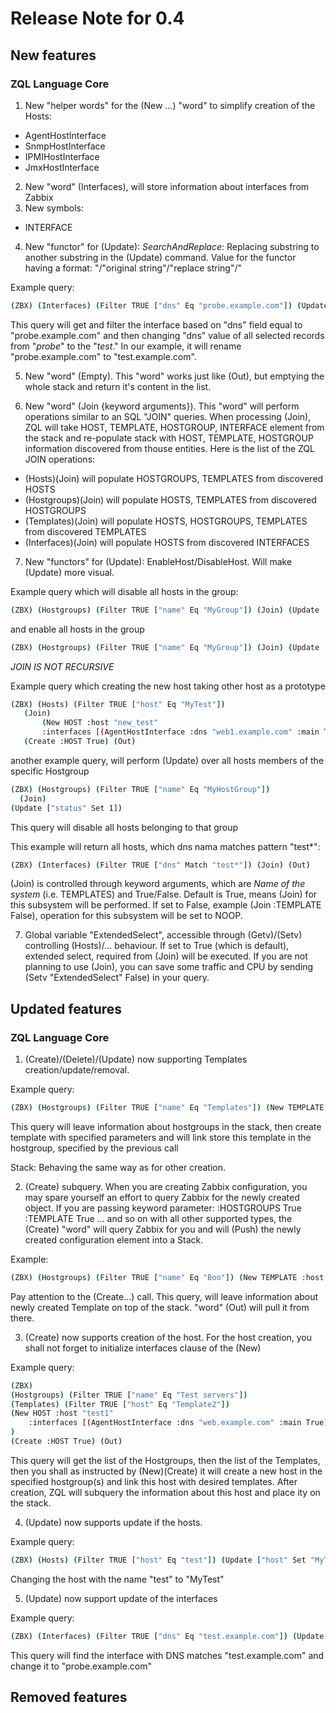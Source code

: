 # Release Note for 0.4

## New features

### ZQL Language Core

1. New "helper words" for the (New ...) "word" to simplify creation of the Hosts:
 * AgentHostInterface
 * SnmpHostInterface
 * IPMIHostInterface
 * JmxHostInterface
 
2. New "word" (Interfaces), will store information about interfaces from Zabbix
3. New symbols:
* INTERFACE
4. New "functor" for (Update): _SearchAndReplace_: Replacing substring to another substring in the (Update) command. Value for the functor having a format: "/"original string"/"replace string"/"

Example query:

```bash
(ZBX) (Interfaces) (Filter TRUE ["dns" Eq "probe.example.com"]) (Update ["dns" SearchAndReplace "/probe/test/"])
```
This query will get and filter the interface based on "dns" field equal to "probe.example.com" and then changing "dns" value of all selected records from "*probe*" to the "*test*." In our example, it will rename "probe.example.com" to "test.example.com".

5. New "word" (Empty). This "word" works just like (Out), but emptying the whole stack and return it's content in the list.

6. New "word" (Join {keyword arguments}). This "word" will perform operations similar to an SQL "JOIN" queries. When processing (Join), ZQL will take HOST, TEMPLATE, HOSTGROUP, INTERFACE element from the stack and re-populate stack with HOST, TEMPLATE, HOSTGROUP information discovered from thouse entities. Here is the list of the ZQL JOIN operations:
* (Hosts)(Join) will populate HOSTGROUPS, TEMPLATES from discovered HOSTS
* (Hostgroups)(Join) will populate HOSTS, TEMPLATES from discovered HOSTGROUPS
* (Templates)(Join) will populate HOSTS, HOSTGROUPS, TEMPLATES from discovered TEMPLATES
* (Interfaces)(Join) will populate HOSTS from discovered INTERFACES

7. New "functors" for (Update): EnableHost/DisableHost. Will make (Update) more visual.

Example query which will disable all hosts in the group:
```bash
(ZBX) (Hostgroups) (Filter TRUE ["name" Eq "MyGroup"]) (Join) (Update ["status" DisableHost])
```

and enable all hosts in the group

```bash
(ZBX) (Hostgroups) (Filter TRUE ["name" Eq "MyGroup"]) (Join) (Update ["status" EnableHost])
```

*JOIN IS NOT RECURSIVE*

Example query which creating the new host taking other host as a prototype 
```bash
(ZBX) (Hosts) (Filter TRUE ["host" Eq "MyTest"]) 
   (Join) 
       (New HOST :host "new_test" 
       :interfaces [(AgentHostInterface :dns "web1.example.com" :main True)]) 
   (Create :HOST True) (Out)

```

another example query, will perform (Update) over all hosts members of the specific Hostgroup

```bash
(ZBX) (Hostgroups) (Filter TRUE ["name" Eq "MyHostGroup"]) 
  (Join) 
(Update ["status" Set 1])
```
This query will disable all hosts belonging to that group

This example will return all hosts, which dns nama matches pattern "test*":

```bash
(ZBX) (Interfaces) (Filter TRUE ["dns" Match "test*"]) (Join) (Out)
```

(Join) is controlled through keyword arguments, which are _Name of the system_ (i.e. TEMPLATES) and True/False. Default is True, means (Join) for this subsystem will be performed. If set to False, example (Join :TEMPLATE False), operation for this subsystem will be set to NOOP.

7. Global variable "ExtendedSelect", accessible through (Getv)/(Setv) controlling (Hosts)/... behaviour. If set to True (which is default), extended select, required from (Join) will be executed. If you are not planning to use (Join), you can save some traffic and CPU by sending 
(Setv "ExtendedSelect" False) in your query.

## Updated features

### ZQL Language Core

1. (Create)/(Delete)/(Update) now supporting Templates creation/update/removal.

Example query:
```bash
(ZBX) (Hostgroups) (Filter TRUE ["name" Eq "Templates"]) (New TEMPLATE :host "Template_Test" :name "Test template") (Create) (Out)
```
This query will leave information about hostgroups in the stack, then create template with specified parameters and will link store this template in the hostgroup, specified by the previous call

Stack:
Behaving the same way as for other creation.

2. (Create) subquery. When you are creating Zabbix configuration, you may spare yourself an effort to query Zabbix for the newly created object. If you are passing keyword parameter:
:HOSTGROUPS True
:TEMPLATE True 
... and so on with all other supported types, the (Create) "word" will query Zabbix for you and will (Push) the newly created configuration element into a Stack.

Example:
```bash
(ZBX) (Hostgroups) (Filter TRUE ["name" Eq "Boo"]) (New TEMPLATE :host "Template12" :name "Crazzy Template12") (Create :TEMPLATE True) (Out)
```
Pay attention to the (Create...) call. This query, will leave information about newly created Template on top of the stack. "word" (Out) will pull it from there.

3. (Create) now supports creation of the host. For the host creation, you shall not forget to initialize interfaces clause of the (New)

Example query:
```bash
(ZBX) 
(Hostgroups) (Filter TRUE ["name" Eq "Test servers"]) 
(Templates) (Filter TRUE ["host" Eq "Template2"]) 
(New HOST :host "test1" 
    :interfaces [(AgentHostInterface :dns "web.example.com" :main True)] 
) 
(Create :HOST True) (Out)
```

This query will get the list of the Hostgroups, then the list of the Templates, then you shall as instructed by (New)(Create) it will create a new host in the specified hostgroup(s) and link this host with desired templates. After creation, ZQL will subquery the information about this host and place ity on the stack.

4. (Update) now supports update if the hosts.

Example query:
```bash
(ZBX) (Hosts) (Filter TRUE ["host" Eq "test"]) (Update ["host" Set "MyTest"])
```
Changing the host with the name "test" to "MyTest"

5. (Update) now support update of the interfaces

Example query:
```bash
(ZBX) (Interfaces) (Filter TRUE ["dns" Eq "test.example.com"]) (Update ["dns" Set "probe.example.com"]) (Out)
```
This query will find the interface with DNS matches "test.example.com" and change it to "probe.example.com"



## Removed features
